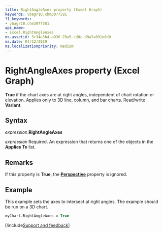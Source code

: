 ```yaml
---
title: RightAngleAxes property (Excel Graph)
keywords: vbagr10.chm3077581
f1_keywords:
- vbagr10.chm3077581
api_name:
- Excel.RightAngleAxes
ms.assetid: 5c34e5b4-a936-70a5-cd0c-d9a7a091e8d0
ms.date: 04/12/2019
ms.localizationpriority: medium
---
```



# RightAngleAxes property (Excel Graph)

**True** if the chart axes are at right angles, independent of chart rotation or elevation. Applies only to 3D line, column, and bar charts. Read/write **Variant**.

## Syntax

_expression_.**RightAngleAxes**

_expression_ Required. An expression that returns one of the objects in the **Applies To** list.


## Remarks

If this property is **True**, the **[Perspective](Excel.Perspective.md)** property is ignored.


## Example

This example sets the axes to intersect at right angles. The example should be run on a 3D chart.

```vb
myChart.RightAngleAxes = True
```

[!include[Support and feedback](~/includes/feedback-boilerplate.md)]